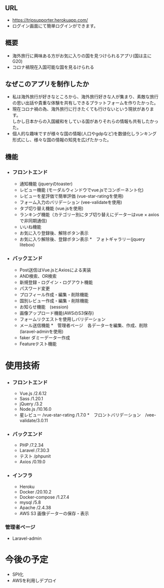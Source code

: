 ## URL

- https://tripsupporter.herokuapp.com/
- ログイン画面にて簡単ログインができます。

## 概要

- 海外旅行に興味ある方がお気に入りの国を見つけられるアプリ(国は主にG20)
- コロナ禍現在入国可能な国を見るけられる

## なぜこのアプリを制作したか

* 私は海外旅行が好きなところから、海外旅行好きな人が集まり、素敵な旅行の思い出話や貴重な体験を共有しできるプラットフォームを作りたかった。
* 現在コロナ禍の為、海外旅行に行きたくても行けないという現状があります。  
しかし日本からの入国緩和をしている国がありそれらの情報も共有したかった。
*  個人的な趣味ですが様々な国の情報(人口やgdpなど)を数値化しランキング形式にし、様々な国の情報の知見を広げたかった。

## 機能

* ### フロントエンド
  * 通知機能 (jqueryのtoaster)
  * レビュー機能 (モーダルウィンドウでvue.jsでコンポーネント化)
  * レビューを星評価で簡単評価 (vue-star-ratingを使用)
  * フォーム入力のバリデーション (vee-validateを使用)
  * タブ切り替え機能 (vue.jsを使用)
  * ランキング機能（カテゴリー別にタブ切り替えにデーターはvue × axiosで非同期通信)
  * いいね機能
  * お気に入り登録後、解除ボタン表示
  * お気に入り解除後、登録ボタン表示
  *　フォトギャラリー(jquery litebox)

* ### バックエンド
  * Post送信はVue.jsとAxiosによる実装
  * AND検索、OR検索
  * 新規登録・ログイン・ログアウト機能
  * パスワード変更
  * プロフィール作成・編集・削除機能
  * 国別レビュー作成・編集・削除機能
  * お知らせ機能　(session)
  * 画像アップロード機能(AWSのS3保存)
  * フォームリクエストを使用しバリデーション
  * メール送信機能
  *　管理者ページ　各データーを編集、作成、削除(laravel-adminを使用)
  * faker ダミーデーター作成
  * Featureテスト機能

# 使用技術

* ### フロントエンド
  * Vue.js /2.6.12
  * Sass /1.20.1
  * jQuery /3.2
  * Node.js /10.16.0
  * 星レビュー /vue-star-rating /1.7.0
  *　フロントバリデーション　/vee-validate/3.0.11

* ### バックエンド
  * PHP /7.2.34
  * Laravel /7.30.3
  * テスト /phpunit
  * Axios /0.19.0
  
* ### インフラ
  * Heroku 
  * Docker /20.10.2
  * Docker-compose /1.27.4
  * mysql /5.8
  * Apache /2.4.38 
  * AWS S3 画像データーの保存・表示

### 管理者ページ
* Laravel-admin

# 今後の予定

* SPI化
* AWSを利用しデプロイ
